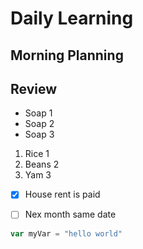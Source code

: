 # Daily Learning
## Morning Planning
## Review

- Soap 1
- Soap 2
- Soap 3


1. Rice 1
1. Beans 2
1. Yam 3


- [x] House rent is paid
- [ ] Nex month same date


```js
var myVar = "hello world"
```
